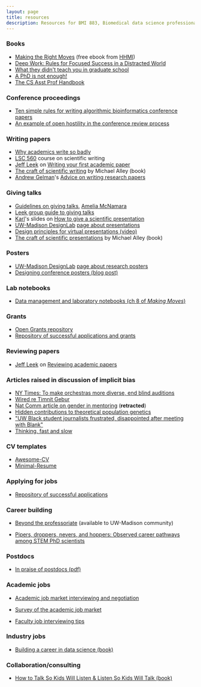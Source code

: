 ```yaml
---
layout: page
title: resources
description: Resources for BMI 883, Biomedical data science professional skills
---
```


### Books

- [Making the Right Moves](https://www.hhmi.org/science-education/programs/making-right-moves)
  (free ebook from [HHMI](https://www.hhmi.org))
- [Deep Work: Rules for Focused Success in a Distracted World](https://smile.amazon.com/gp/product/1455586692?ie=UTF8&tag=7210-20)
- [What they didn't teach you in graduate
  school](https://smile.amazon.com/gp/product/1579226442?ie=UTF8&tag=7210-20)
- [A PhD is not enough!](https://smile.amazon.com/gp/product/1598816905?ie=UTF8&tag=7210-20)
- [The CS Asst Prof Handbook](https://vijay03.github.io/asstprofbook/chapters-list/)


### Conference proceedings

- [Ten simple rules for writing algorithmic bioinformatics conference papers](https://doi.org/10.1371/journal.pcbi.1007742)
- [An example of open hostility in the conference review process](https://openreview.net/forum?id=ry_WPG-A-)

### Writing papers

- [Why academics write so badly](https://areomagazine.com/2020/07/06/writing-wrongs-why-academics-write-so-badly-and-how-that-hurts-them/)
- [LSC 560](https://guide.wisc.edu/courses/lsc/) course on scientific
  writing
- [Jeff Leek](http://jtleek.com) on [Writing your first academic paper](https://github.com/jtleek/firstpaper)
- [The craft of scientific writing](https://amzn.to/3AZlP98) by Michael Alley (book)
- [Andrew Gelman](https://statmodeling.stat.columbia.edu)'s [Advice on
  writing research
  papers](https://statmodeling.stat.columbia.edu/2009/07/30/advice_on_writi/)

### Giving talks

- [Guidelines on giving
  talks](https://www.amelia.mn/blog/misc/2020/04/16/presentations.html),
  [Amelia McNamara](https://www.amelia.mn/)
- [Leek group guide to giving
  talks](https://github.com/jtleek/talkguide)
- [Karl](https://kbroman.org)'s slides on [How to give a scientific presentation](https://www.biostat.wisc.edu/~kbroman/talks/giving_talks.pdf)
- [UW-Madison DesignLab](https://designlab.wisc.edu) [page about presentations](https://designlab.wisc.edu/resources/presentations-and-posters/)
- [Design principles for virtual presentations (video)](https://uwmadison.box.com/s/9mjv8jiai3qt5nbbssk5c56dc8qugc4g)
- [The craft of scientific presentations](https://amzn.to/3mDqxU2) by Michael Alley (book)

### Posters

- [UW-Madison DesignLab](https://designlab.wisc.edu) [page about research posters](https://designlab.wisc.edu/resources/projects/posters/)
- [Designing conference posters (blog post)](https://colinpurrington.com/tips/poster-design)

### Lab notebooks

- [Data management and laboratory notebooks (ch 8 of _Making Moves_)](http://www.hhmi.org/sites/default/files/Educational%20Materials/Lab%20Management/Making%20the%20Right%20Moves/moves2_ch8.pdf#page=3)

### Grants

- [Open Grants repository](https://www.ogrants.org/)
- [Repository of successful applications and grants](https://github.com/RILAB/statements)


### Reviewing papers

- [Jeff Leek](http://jtleek.com) on [Reviewing academic papers](https://github.com/jtleek/reviews)


### Articles raised in discussion of implicit bias

- [NY Times: To make orchestras more diverse, end blind auditions](https://www.nytimes.com/2020/07/16/arts/music/blind-auditions-orchestras-race.html?unlocked_article_code=QHDH-4SEnUEUsPh6JJbd4ZeJS2Jux4xfifu_hnWN8gBYs9ypaLXIzGWLFlEP9kJ4nI1TW7MtPprRlR5D_BIXpIUzGAseG2NVsKCC8HZRcgPlg7FlHs3-YorQgsBagGxHdqSnzZwD8hf0UrWagBlqfRcvGxDay9Wcjy2bN1enkhP9FRpGHIW65A6o3lK_jQCtjb-NjL1o6C8Bd7wZMdcKlpyLDkYLzikBlUdT5CQZ-KyH0oAXE5BNC79KfN9KtHR6nh7hjPetHXcUvpjHuUhW_pIYkjn2TcdgxTgmXaN652cjwO_Im8rKWL9FWv-mZxPJHR7OD_R7NtTDAitx2bFa4hNKwIOHbDqymS9oOg&smid=share-url)
- [Wired re Timnit Gebur](https://www.wired.com/story/prominent-ai-ethics-researcher-says-google-fired-her/)
- [Nat Comm article on gender in
  mentoring](https://doi.org/10.1038/s41467-020-19723-8) (**retracted**)
- [Hidden contributions to theoretical population genetics](https://doi.org/10.1534/genetics.118.301277)
- ["UW Black student journalists frustrated, disappointed after
  meeting with Blank"](https://madison.com/ct/news/local/education/uw-black-student-journalists-frustrated-disappointed-after-meeting-with-blank/article_bf9cd73f-6385-50e3-b789-c3a33a6f91b0.html)
- [Thinking, fast and slow](https://amzn.to/2VCtdUO)

### CV templates

- [Awesome-CV](https://github.com/posquit0/Awesome-CV)
- [Minimal-Resume](https://github.com/RatulSaha/Minimal-Resume)


### Applying for jobs

- [Repository of successful applications](https://github.com/RILAB/statements)


### Career building

- [Beyond the professoriate](https://beyondprof.com/aurora/)
  (available to UW-Madison community)

- [Pipers, droppers, nevers, and hoppers: Observed career pathways
  among STEM PhD scientists](https://papers.ssrn.com/sol3/papers.cfm?abstract_id=3939090)

### Postdocs

- [In praise of postdocs (pdf)](https://imstat.org/wp-content/uploads/Bulletin32_6.pdf#page=4)

### Academic jobs

- [Academic job market interviewing and negotiation](http://web.archive.org/web/20181221203426/https://www.sciencewithdrdoom.com/blog-1/2018/4/1/academic-job-market-interviewing-negotiation)

- [Survey of the academic job market](https://doi.org/10.1101/796466)

- [Faculty job interviewing tips](http://www.jeffreybigham.com/blog/2020/faculty-job-interviewing-tips.html)


### Industry jobs

- [Building a career in data science (book)](https://livebook.manning.com/book/build-a-career-in-data-science)


### Collaboration/consulting

- [How to Talk So Kids Will Listen & Listen So Kids Will Talk (book)](https://amzn.to/2ME3gUl)
